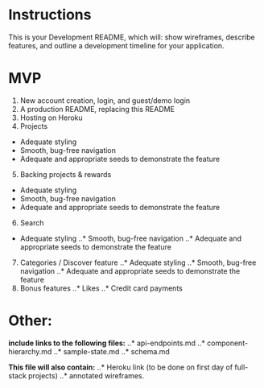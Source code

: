 # Instructions

This is your Development README, which will:
show wireframes,
describe features, and
outline a development timeline for your application.

# MVP

1. New account creation, login, and guest/demo login
2. A production README, replacing this README
3. Hosting on Heroku
4. Projects
* Adequate styling
* Smooth, bug-free navigation
* Adequate and appropriate seeds to demonstrate the feature
5. Backing projects & rewards
* Adequate styling
* Smooth, bug-free navigation
* Adequate and appropriate seeds to demonstrate the feature
6. Search
* Adequate styling
..* Smooth, bug-free navigation
..* Adequate and appropriate seeds to demonstrate the feature
7. Categories / Discover feature
..* Adequate styling
..* Smooth, bug-free navigation
..* Adequate and appropriate seeds to demonstrate the feature
8. Bonus features
..* Likes
..* Credit card payments

# Other:
**include links to the following files:**
..* api-endpoints.md
..* component-hierarchy.md
..* sample-state.md
..* schema.md

**This file will also contain:**
..* Heroku link (to be done on first day of full-stack projects)
..* annotated wireframes.
